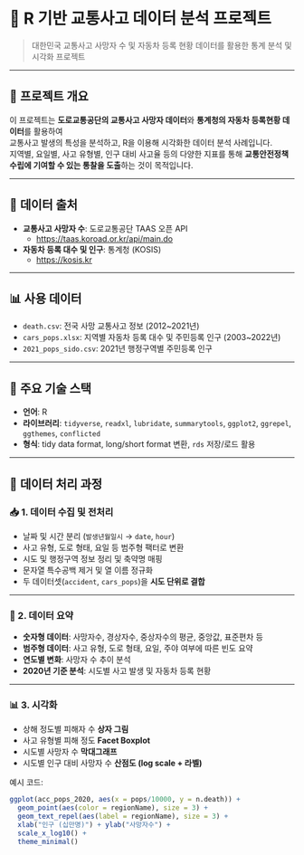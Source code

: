 # 🚦 R 기반 교통사고 데이터 분석 프로젝트

> 대한민국 교통사고 사망자 수 및 자동차 등록 현황 데이터를 활용한 통계 분석 및 시각화 프로젝트

---

## 📌 프로젝트 개요

이 프로젝트는 **도로교통공단의 교통사고 사망자 데이터**와 **통계청의 자동차 등록현황 데이터**를 활용하여  
교통사고 발생의 특성을 분석하고, R을 이용해 시각화한 데이터 분석 사례입니다.  
지역별, 요일별, 사고 유형별, 인구 대비 사고율 등의 다양한 지표를 통해 **교통안전정책 수립에 기여할 수 있는 통찰을 도출**하는 것이 목적입니다.

---

## 📁 데이터 출처

- **교통사고 사망자 수**: 도로교통공단 TAAS 오픈 API  
  - https://taas.koroad.or.kr/api/main.do
- **자동차 등록 대수 및 인구**: 통계청 (KOSIS)  
  - https://kosis.kr

---

## 📊 사용 데이터

- `death.csv`: 전국 사망 교통사고 정보 (2012~2021년)
- `cars_pops.xlsx`: 지역별 자동차 등록 대수 및 주민등록 인구 (2003~2022년)
- `2021_pops_sido.csv`: 2021년 행정구역별 주민등록 인구

---

## 🔧 주요 기술 스택

- **언어**: R
- **라이브러리**: `tidyverse`, `readxl`, `lubridate`, `summarytools`, `ggplot2`, `ggrepel`, `ggthemes`, `conflicted`
- **형식**: tidy data format, long/short format 변환, `rds` 저장/로드 활용

---

## 🧩 데이터 처리 과정

### 📥 1. 데이터 수집 및 전처리

- 날짜 및 시간 분리 (`발생년월일시` → `date`, `hour`)
- 사고 유형, 도로 형태, 요일 등 범주형 팩터로 변환
- 시도 및 행정구역 정보 정리 및 축약명 매핑
- 문자열 특수공백 제거 및 열 이름 정규화
- 두 데이터셋(`accident`, `cars_pops`)을 **시도 단위로 결합**

---

### 📐 2. 데이터 요약

- **숫자형 데이터**: 사망자수, 경상자수, 중상자수의 평균, 중앙값, 표준편차 등
- **범주형 데이터**: 사고 유형, 도로 형태, 요일, 주야 여부에 따른 빈도 요약
- **연도별 변화**: 사망자 수 추이 분석
- **2020년 기준 분석**: 시도별 사고 발생 및 자동차 등록 현황

---

### 📊 3. 시각화

- 상해 정도별 피해자 수 **상자 그림**
- 사고 유형별 피해 정도 **Facet Boxplot**
- 시도별 사망자 수 **막대그래프**
- 시도별 인구 대비 사망자 수 **산점도 (log scale + 라벨)**

예시 코드:

```r
ggplot(acc_pops_2020, aes(x = pops/10000, y = n.death)) +
  geom_point(aes(color = regionName), size = 3) +
  geom_text_repel(aes(label = regionName), size = 3) +
  xlab("인구 (십만명)") + ylab("사망자수") +
  scale_x_log10() +
  theme_minimal()

